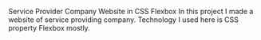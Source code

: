Service Provider Company Website in CSS Flexbox
In this project I made a website of service providing company. Technology I used here is CSS property Flexbox mostly.
